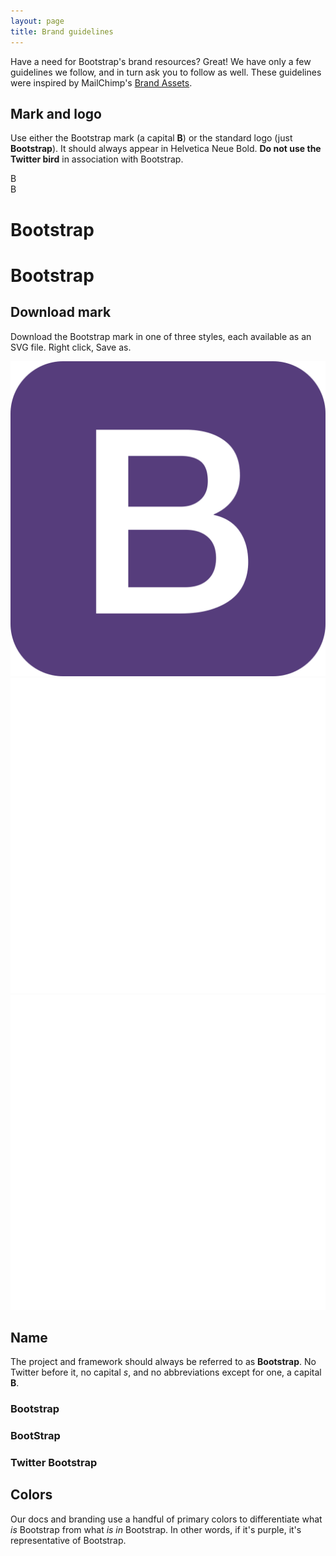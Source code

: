 ```yaml
---
layout: page
title: Brand guidelines
---
```


Have a need for Bootstrap's brand resources? Great! We have only a few guidelines we follow, and in turn ask you to follow as well. These guidelines were inspired by MailChimp's [Brand Assets](http://mailchimp.com/about/brand-assets/).

## Mark and logo

Use either the Bootstrap mark (a capital **B**) or the standard logo (just **Bootstrap**). It should always appear in Helvetica Neue Bold. **Do not use the Twitter bird** in association with Bootstrap.

<div class="bs-brand-logos">
  <div class="bs-brand-item">
    <div class="bs-docs-booticon bs-docs-booticon-lg">B</div>
  </div>
  <div class="bs-brand-item inverse">
    <div class="bs-docs-booticon bs-docs-booticon-lg bs-docs-booticon-inverse">B</div>
  </div>
</div>
<div class="bs-brand-logos">
  <div class="bs-brand-item">
    <h1>Bootstrap</h1>
  </div>
  <div class="bs-brand-item inverse">
    <h1>Bootstrap</h1>
  </div>
</div>

## Download mark

Download the Bootstrap mark in one of three styles, each available as an SVG file. Right click, Save as.

<div class="bs-brand-logos">
  <div class="bs-brand-item">
    <img class="svg" src="../assets/brand/bootstrap-solid.svg" alt="Bootstrap">
  </div>
  <div class="bs-brand-item inverse">
    <img class="svg" src="../assets/brand/bootstrap-outline.svg" alt="Bootstrap">
  </div>
  <div class="bs-brand-item inverse">
    <img class="svg" src="../assets/brand/bootstrap-punchout.svg" alt="Bootstrap">
  </div>
</div>

## Name

The project and framework should always be referred to as **Bootstrap**. No Twitter before it, no capital _s_, and no abbreviations except for one, a capital **B**.

<div class="bs-brand-logos">
  <div class="bs-brand-item">
    <h3>Bootstrap</h3>
    <span class="glyphicon glyphicon-ok"></span>
  </div>
  <div class="bs-brand-item">
    <h3 class="text-muted">BootStrap</h3>
    <span class="glyphicon glyphicon-remove"></span>
  </div>
  <div class="bs-brand-item">
    <h3 class="text-muted">Twitter Bootstrap</h3>
    <span class="glyphicon glyphicon-remove"></span>
  </div>
</div>

## Colors

Our docs and branding use a handful of primary colors to differentiate what *is* Bootstrap from what *is in* Bootstrap. In other words, if it's purple, it's representative of Bootstrap.

<div class="bs-brand">
  <div class="color-swatches">
    <div class="color-swatch bs-purple"></div>
    <div class="color-swatch bs-purple-light"></div>
    <div class="color-swatch bs-purple-lighter"></div>
    <div class="color-swatch bs-gray"></div>
  </div>
</div>
